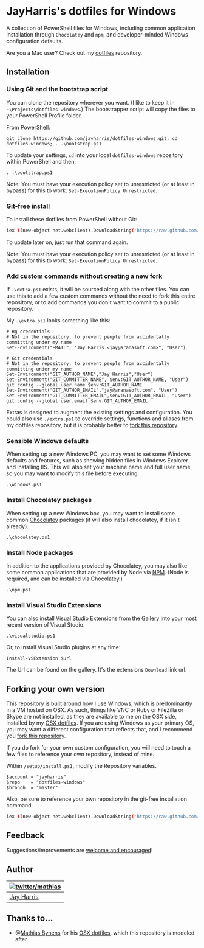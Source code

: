 ﻿# JayHarris's dotfiles for Windows

A collection of PowerShell files for Windows, including common application installation through `Chocolatey` and `npm`, and developer-minded Windows configuration defaults. 

Are you a Mac user? Check out my [dotfiles](https://github.com/jayharris/dotfiles) repository.

## Installation

### Using Git and the bootstrap script

You can clone the repository wherever you want. (I like to keep it in `~\Projects\dotfiles-windows`.) The bootstrapper script will copy the files to your PowerShell Profile folder.

From PowerShell:
```posh
git clone https://github.com/jayharris/dotfiles-windows.git; cd dotfiles-windows; . .\bootstrap.ps1
```

To update your settings, `cd` into your local `dotfiles-windows` repository within PowerShell and then:

```posh
. .\bootstrap.ps1
```

Note: You must have your execution policy set to unrestricted (or at least in bypass) for this to work: `Set-ExecutionPolicy Unrestricted`.

### Git-free install

To install these dotfiles from PowerShell without Git:

```bash
iex ((new-object net.webclient).DownloadString('https://raw.github.com/jayharris/dotfiles-windows/master/setup/install.ps1'))
```

To update later on, just run that command again.

Note: You must have your execution policy set to unrestricted (or at least in bypass) for this to work: `Set-ExecutionPolicy Unrestricted`.

### Add custom commands without creating a new fork

If `.\extra.ps1` exists, it will be sourced along with the other files. You can use this to add a few custom commands without the need to fork this entire repository, or to add commands you don't want to commit to a public repository.

My `.\extra.ps1` looks something like this:

```posh
# Hg credentials
# Not in the repository, to prevent people from accidentally committing under my name
Set-Environment("EMAIL", "Jay Harris <jay@aranasoft.com>", "User")

# Git credentials
# Not in the repository, to prevent people from accidentally committing under my name
Set-Environment("GIT_AUTHOR_NAME","Jay Harris","User")
Set-Environment("GIT_COMMITTER_NAME", $env:GIT_AUTHOR_NAME, "User")
git config --global user.name $env:GIT_AUTHOR_NAME
Set-Environment("GIT_AUTHOR_EMAIL","jay@aranasoft.com", "User")
Set-Environment("GIT_COMMITTER_EMAIL",$env:GIT_AUTHOR_EMAIL, "User")
git config --global user.email $env:GIT_AUTHOR_EMAIL
```

Extras is designed to augment the existing settings and configuration. You could also use `./extra.ps1` to override settings, functions and aliases from my dotfiles repository, but it is probably better to [fork this repository](#forking-your-own-version).

### Sensible Windows defaults

When setting up a new Windows PC, you may want to set some Windows defaults and features, such as showing hidden files in Windows Explorer and installing IIS. This will also set your machine name and full user name, so you may want to modify this file before executing.

```post
.\windows.ps1
```

### Install Chocolatey packages

When setting up a new Windows box, you may want to install some common [Chocolatey](http://chocolatey.org/) packages (it will also install chocolatey, if it isn't already).

```posh
.\chocolatey.ps1
```

### Install Node packages

In addition to the applications provided by Chocolatey, you may also like some common applications that are provided by Node via [NPM](https://www.npmjs.org/). (Node is required, and can be installed via Chocolatey.)

```posh
.\npm.ps1
```

### Install Visual Studio Extensions

You can also install Visual Studio Extensions from the [Gallery](http://visualstudiogallery.msdn.microsoft.com/) into your most recent version of Visual Studio.

```posh
.\visualstudio.ps1
```

Or, to install Visual Studio plugins at any time:
```posh
Install-VSExtension $url
```
The Url can be found on the gallery. It's the extensions `Download` link url.


## Forking your own version

This repository is built around how I use Windows, which is predominantly in a VM hosted on OSX. As such, things like VNC or Ruby or FileZilla or Skype are not installed, as they are available to me on the OSX side, installed by my [OSX dotfiles](https://github.com/jayharris/dotfiles). If you are using Windows as your primary OS, you may want a different configuration that reflects that, and I recommend you [fork this repository](https://github.com/jayharris/dotfiles-windows/fork).

If you do fork for your own custom configuration, you will need to touch a few files to reference your own repository, instead of mine.

Within `/setup/install.ps1`, modify the Repository variables.
```posh
$account = "jayharris"
$repo    = "dotfiles-windows"
$branch  = "master"
```

Also, be sure to reference your own repository in the git-free installation command.
```bash
iex ((new-object net.webclient).DownloadString('https://raw.github.com/$account/$repo/$branch/setup/install.ps1'))
```

## Feedback

Suggestions/improvements are
[welcome and encouraged](https://github.com/jayharris/dotfiles-windows/issues)!

## Author

| [![twitter/mathias](http://gravatar.com/avatar/1318668b99b2d5a3900f3f7758763a69?s=70)](http://twitter.com/jayharris "Follow @jayharris on Twitter") |
|---|
| [Jay Harris](http://twitter.com/jayharris/) |

## Thanks to…

* @[Mathias Bynens](http://mathiasbynens.be/) for his [OSX dotfiles](http://mths.be/dotfiles), which this repository is modeled after.
